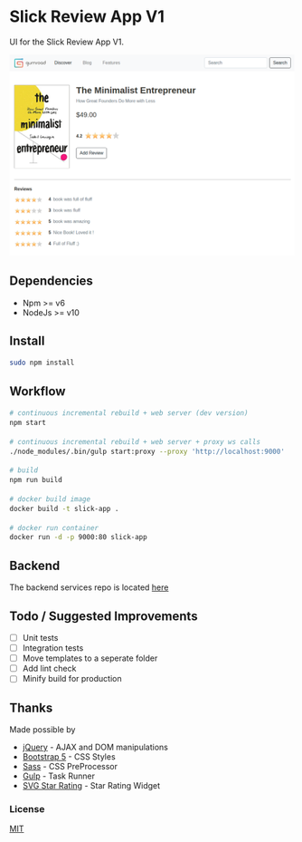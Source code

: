 # Slick Review App V1
UI for the Slick Review App V1.

![Demo](/assets/images/demo.png "Demo")
## Dependencies
* Npm >= v6
* NodeJs >= v10

## Install
```bash
sudo npm install
```
## Workflow
```bash
# continuous incremental rebuild + web server (dev version)
npm start

# continuous incremental rebuild + web server + proxy ws calls
./node_modules/.bin/gulp start:proxy --proxy 'http://localhost:9000'

# build
npm run build

# docker build image
docker build -t slick-app .

# docker run container
docker run -d -p 9000:80 slick-app
```

## Backend
The backend services repo is located [here](https://github.com/anoopmd/slick-review-backend)

## Todo / Suggested Improvements
- [ ] Unit tests
- [ ] Integration tests
- [ ] Move templates to a seperate folder
- [ ] Add lint check
- [ ] Minify build for production

## Thanks
Made possible by
- [jQuery](https://jquery.com/) - AJAX and DOM manipulations
- [Bootstrap 5](https://getbootstrap.com/) - CSS Styles
- [Sass](https://sass-lang.com/) - CSS PreProcessor
- [Gulp](https://gulpjs.com/) - Task Runner
- [SVG Star Rating](https://github.com/nashio/star-rating-svg) - Star Rating Widget

### License
[MIT](readme.md)
